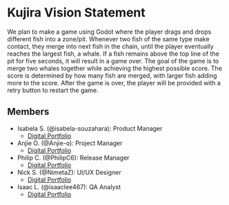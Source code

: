 # Kujira Vision Statement
We plan to make a game using Godot where the player drags and drops different fish into a zone/pit. Whenever two fish of the same type make contact, they merge into next fish in the chain, until the player eventually reaches the largest fish, a whale. If a fish remains above the top line of the pit for five seconds, it will result in a game over. The goal of the game is to merge two whales together while achieving the highest possible score. The score is determined by how many fish are merged, with larger fish adding more to the score. After the game is over, the player will be provided with a retry button to restart the game.

## Members
- Isabela S. (@isabela-souzahara): Product Manager
  - [Digital Portfolio](https://codermerlin.academy/users/isabela-souzahara/Digital%20Portfolio/index.html)
- Anjie O. (@Anjie-o): Project Manager
  - [Digital Portfolio](https://codermerlin.academy/users/anjie-olagbegi/Digital%20Portfolio/CS-I/index.html)
- Philip C. (@PhilipC6): Release Manager
  - [Digital Portfolio](https://codermerlin.academy/users/philip-chen/Digital%20Portfolio/index.html)
- Nick S. (@NimetaZ): UI/UX Designer
  - [Digital Portfolio](https://codermerlin.academy/users/nicklaus-spooner/Digital%20Portfolio)
- Isaac L. (@isaaclee467): QA Analyst
  - [Digital Portfolio](https://codermerlin.academy/users/isaac-lee/Digital%20Portfolio)
